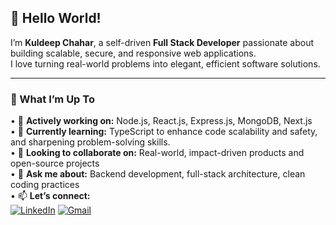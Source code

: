 ## 👋 Hello World!

I’m **Kuldeep Chahar**, a self-driven **Full Stack Developer** passionate about building scalable, secure, and responsive web applications.  
I love turning real-world problems into elegant, efficient software solutions.

---

### 🚀 What I’m Up To

• 🔭 **Actively working on:** Node.js, React.js, Express.js, MongoDB, Next.js  
• 🌱 **Currently learning:** TypeScript to enhance code scalability and safety, and sharpening problem-solving skills.  
• 👯 **Looking to collaborate on:** Real-world, impact-driven products and open-source projects  
• 💬 **Ask me about:** Backend development, full-stack architecture, clean coding practices  
• 📫 **Let’s connect:**  
  [![LinkedIn](https://img.shields.io/badge/LinkedIn-blue?style=flat&logo=linkedin)](https://www.linkedin.com/in/kuldeep-chahar-00b776233/)     [![Gmail](https://img.shields.io/badge/Gmail-D14836?style=flat&logo=gmail&logoColor=white)](mailto:kchahar7204@gmail.com)  

